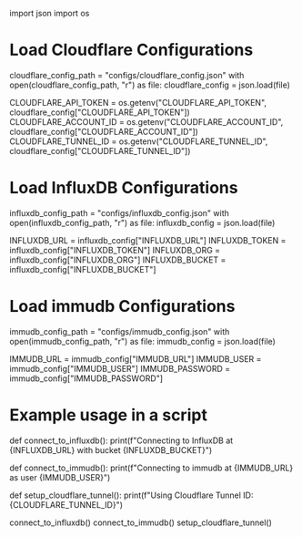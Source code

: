 
import json
import os

# Load Cloudflare Configurations
cloudflare_config_path = "configs/cloudflare_config.json"
with open(cloudflare_config_path, "r") as file:
    cloudflare_config = json.load(file)

CLOUDFLARE_API_TOKEN = os.getenv("CLOUDFLARE_API_TOKEN", cloudflare_config["CLOUDFLARE_API_TOKEN"])
CLOUDFLARE_ACCOUNT_ID = os.getenv("CLOUDFLARE_ACCOUNT_ID", cloudflare_config["CLOUDFLARE_ACCOUNT_ID"])
CLOUDFLARE_TUNNEL_ID = os.getenv("CLOUDFLARE_TUNNEL_ID", cloudflare_config["CLOUDFLARE_TUNNEL_ID"])

# Load InfluxDB Configurations
influxdb_config_path = "configs/influxdb_config.json"
with open(influxdb_config_path, "r") as file:
    influxdb_config = json.load(file)

INFLUXDB_URL = influxdb_config["INFLUXDB_URL"]
INFLUXDB_TOKEN = influxdb_config["INFLUXDB_TOKEN"]
INFLUXDB_ORG = influxdb_config["INFLUXDB_ORG"]
INFLUXDB_BUCKET = influxdb_config["INFLUXDB_BUCKET"]

# Load immudb Configurations
immudb_config_path = "configs/immudb_config.json"
with open(immudb_config_path, "r") as file:
    immudb_config = json.load(file)

IMMUDB_URL = immudb_config["IMMUDB_URL"]
IMMUDB_USER = immudb_config["IMMUDB_USER"]
IMMUDB_PASSWORD = immudb_config["IMMUDB_PASSWORD"]

# Example usage in a script
def connect_to_influxdb():
    print(f"Connecting to InfluxDB at {INFLUXDB_URL} with bucket {INFLUXDB_BUCKET}")

def connect_to_immudb():
    print(f"Connecting to immudb at {IMMUDB_URL} as user {IMMUDB_USER}")

def setup_cloudflare_tunnel():
    print(f"Using Cloudflare Tunnel ID: {CLOUDFLARE_TUNNEL_ID}")

connect_to_influxdb()
connect_to_immudb()
setup_cloudflare_tunnel()
